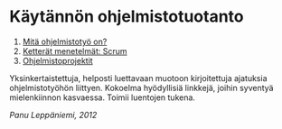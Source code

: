 # Käytännön ohjelmistotuotanto

1. [Mitä ohjelmistotyö on?](/mita-ohjelmistotyo-on/)
2. [Ketterät menetelmät: Scrum](/agile-scrum/)
3. [Ohjelmistoprojektit](/ohjelmistoprojektit/)

Yksinkertaistettuja, helposti luettavaan muotoon kirjoitettuja ajatuksia ohjelmistotyöhön liittyen. Kokoelma hyödyllisiä linkkejä, joihin syventyä mielenkiinnon kasvaessa. Toimii luentojen tukena.

*Panu Leppäniemi, 2012*
